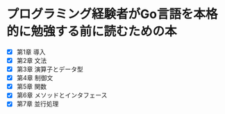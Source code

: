 # プログラミング経験者がGo言語を本格的に勉強する前に読むための本

- [x] 第1章 導入
- [x] 第2章 文法
- [x] 第3章 演算子とデータ型
- [x] 第4章 制御文
- [x] 第5章 関数
- [x] 第6章 メソッドとインタフェース
- [x] 第7章 並行処理
